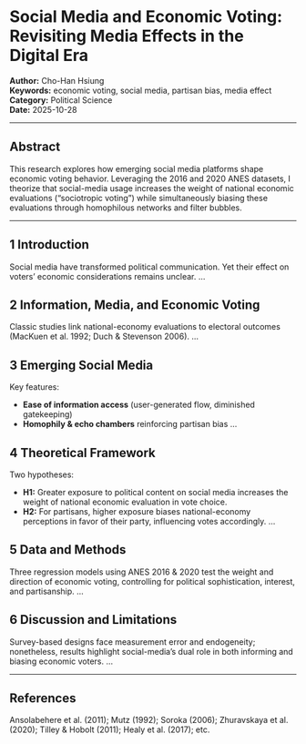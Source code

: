 # Social Media and Economic Voting: Revisiting Media Effects in the Digital Era

**Author:** Cho-Han Hsiung  
**Keywords:** economic voting, social media, partisan bias, media effect  
**Category:** Political Science  
**Date:** 2025-10-28  

---

## Abstract
This research explores how emerging social media platforms shape economic voting behavior. Leveraging the 2016 and 2020 ANES datasets, I theorize that social-media usage increases the weight of national economic evaluations (“sociotropic voting”) while simultaneously biasing these evaluations through homophilous networks and filter bubbles.

---

## 1  Introduction
Social media have transformed political communication. Yet their effect on voters’ economic considerations remains unclear. …

## 2  Information, Media, and Economic Voting
Classic studies link national-economy evaluations to electoral outcomes (MacKuen et al. 1992; Duch & Stevenson 2006). …

## 3  Emerging Social Media
Key features:  
- **Ease of information access** (user-generated flow, diminished gatekeeping)  
- **Homophily & echo chambers** reinforcing partisan bias …

## 4  Theoretical Framework
Two hypotheses:  
- **H1:** Greater exposure to political content on social media increases the weight of national economic evaluation in vote choice.  
- **H2:** For partisans, higher exposure biases national-economy perceptions in favor of their party, influencing votes accordingly. …

## 5  Data and Methods
Three regression models using ANES 2016 & 2020 test the weight and direction of economic voting, controlling for political sophistication, interest, and partisanship. …

## 6  Discussion and Limitations
Survey-based designs face measurement error and endogeneity; nonetheless, results highlight social-media’s dual role in both informing and biasing economic voters. …

---

## References
Ansolabehere et al. (2011); Mutz (1992); Soroka (2006); Zhuravskaya et al. (2020); Tilley & Hobolt (2011); Healy et al. (2017); etc.
